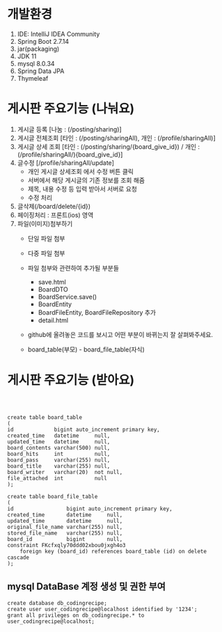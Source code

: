 # 개발환경
1. IDE: IntelliJ IDEA Community
2. Spring Boot 2.7.14
3. jar(packaging)
4. JDK 11
5. mysql 8.0.34
6. Spring Data JPA
7. Thymeleaf

# 게시판 주요기능 (나눠요)
1. 게시글 등록 [나눔 : (/posting/sharing)]
2. 게시글 전체조회 [타인 : (/posting/sharingAll), 개인 : (/profile/sharingAll)]  
3. 게시글 상세 조회 [타인 : (/posting/sharing/{board_give_id}) / 개인 : (/profile/sharingAll/){board_give_id}]
4. 글수정 [/profile/sharingAll/update]
    - 개인 게시글 상세조회 에서 수정 버튼 클릭 
    - 서버에서 해당 게시글의 기존 정보를 조회 해줌 
    - 제목, 내용 수정 등 입력 받아서 서버로 요청 
    - 수정 처리 
5. 글삭제(/board/delete/{id})
6. 페이징처리 : 프론트(ios) 영역
7. 파일(이미지)첨부하기 
   - 단일 파일 첨부
   - 다중 파일 첨부
   - 파일 첨부와 관련하여 추가될 부분들  
     - save.html  
     - BoardDTO  
     - BoardService.save()  
     - BoardEntity
     - BoardFileEntity, BoardFileRepository 추가
     - detail.html
   - github에 올려놓은 코드를 보시고 어떤 부분이 바뀌는지 잘 살펴봐주세요. 

    - board_table(부모) - board_file_table(자식)

# 게시판 주요기능 (받아요)


```



create table board_table
(
id             bigint auto_increment primary key,
created_time   datetime     null,
updated_time   datetime     null,
board_contents varchar(500) null,
board_hits     int          null,
board_pass     varchar(255) null,
board_title    varchar(255) null,
board_writer   varchar(20)  not null,
file_attached  int          null
);

create table board_file_table
(
id                 bigint auto_increment primary key,
created_time       datetime     null,
updated_time       datetime     null,
original_file_name varchar(255) null,
stored_file_name   varchar(255) null,
board_id           bigint       null,
constraint FKcfxqly70ddd02xbou0jxgh4o3
    foreign key (board_id) references board_table (id) on delete cascade
);
```










## mysql DataBase 계정 생성 및 권한 부여 
```
create database db_codingrecipe;
create user user_codingrecipe@localhost identified by '1234';
grant all privileges on db_codingrecipe.* to user_codingrecipe@localhost;
```